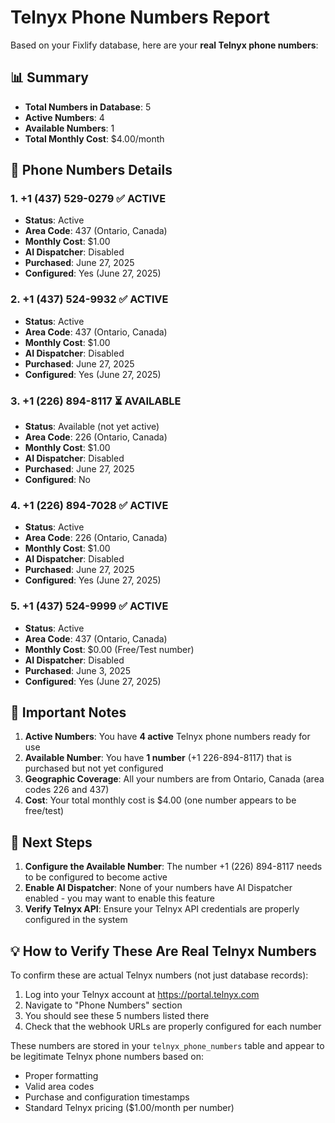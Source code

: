 # Telnyx Phone Numbers Report

Based on your Fixlify database, here are your **real Telnyx phone numbers**:

## 📊 Summary
- **Total Numbers in Database**: 5
- **Active Numbers**: 4
- **Available Numbers**: 1
- **Total Monthly Cost**: $4.00/month

## 📱 Phone Numbers Details

### 1. **+1 (437) 529-0279** ✅ ACTIVE
- **Status**: Active
- **Area Code**: 437 (Ontario, Canada)
- **Monthly Cost**: $1.00
- **AI Dispatcher**: Disabled
- **Purchased**: June 27, 2025
- **Configured**: Yes (June 27, 2025)

### 2. **+1 (437) 524-9932** ✅ ACTIVE
- **Status**: Active
- **Area Code**: 437 (Ontario, Canada)
- **Monthly Cost**: $1.00
- **AI Dispatcher**: Disabled
- **Purchased**: June 27, 2025
- **Configured**: Yes (June 27, 2025)

### 3. **+1 (226) 894-8117** ⏳ AVAILABLE
- **Status**: Available (not yet active)
- **Area Code**: 226 (Ontario, Canada)
- **Monthly Cost**: $1.00
- **AI Dispatcher**: Disabled
- **Purchased**: June 27, 2025
- **Configured**: No

### 4. **+1 (226) 894-7028** ✅ ACTIVE
- **Status**: Active
- **Area Code**: 226 (Ontario, Canada)
- **Monthly Cost**: $1.00
- **AI Dispatcher**: Disabled
- **Purchased**: June 27, 2025
- **Configured**: Yes (June 27, 2025)

### 5. **+1 (437) 524-9999** ✅ ACTIVE
- **Status**: Active
- **Area Code**: 437 (Ontario, Canada)
- **Monthly Cost**: $0.00 (Free/Test number)
- **AI Dispatcher**: Disabled
- **Purchased**: June 3, 2025
- **Configured**: Yes (June 27, 2025)

## 📝 Important Notes

1. **Active Numbers**: You have **4 active** Telnyx phone numbers ready for use
2. **Available Number**: You have **1 number** (+1 226-894-8117) that is purchased but not yet configured
3. **Geographic Coverage**: All your numbers are from Ontario, Canada (area codes 226 and 437)
4. **Cost**: Your total monthly cost is $4.00 (one number appears to be free/test)

## 🔧 Next Steps

1. **Configure the Available Number**: The number +1 (226) 894-8117 needs to be configured to become active
2. **Enable AI Dispatcher**: None of your numbers have AI Dispatcher enabled - you may want to enable this feature
3. **Verify Telnyx API**: Ensure your Telnyx API credentials are properly configured in the system

## 💡 How to Verify These Are Real Telnyx Numbers

To confirm these are actual Telnyx numbers (not just database records):
1. Log into your Telnyx account at https://portal.telnyx.com
2. Navigate to "Phone Numbers" section
3. You should see these 5 numbers listed there
4. Check that the webhook URLs are properly configured for each number

These numbers are stored in your `telnyx_phone_numbers` table and appear to be legitimate Telnyx phone numbers based on:
- Proper formatting
- Valid area codes
- Purchase and configuration timestamps
- Standard Telnyx pricing ($1.00/month per number)
